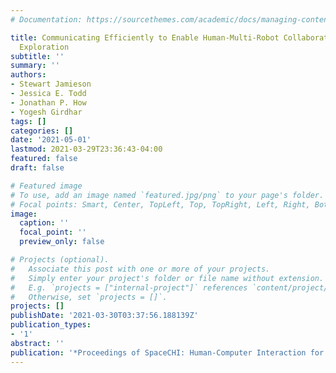 ```yaml
---
# Documentation: https://sourcethemes.com/academic/docs/managing-content/

title: Communicating Efficiently to Enable Human-Multi-Robot Collaboration in Space
  Exploration
subtitle: ''
summary: ''
authors:
- Stewart Jamieson
- Jessica E. Todd
- Jonathan P. How
- Yogesh Girdhar
tags: []
categories: []
date: '2021-05-01'
lastmod: 2021-03-29T23:36:43-04:00
featured: false
draft: false

# Featured image
# To use, add an image named `featured.jpg/png` to your page's folder.
# Focal points: Smart, Center, TopLeft, Top, TopRight, Left, Right, BottomLeft, Bottom, BottomRight.
image:
  caption: ''
  focal_point: ''
  preview_only: false

# Projects (optional).
#   Associate this post with one or more of your projects.
#   Simply enter your project's folder or file name without extension.
#   E.g. `projects = ["internal-project"]` references `content/project/deep-learning/index.md`.
#   Otherwise, set `projects = []`.
projects: []
publishDate: '2021-03-30T03:37:56.188139Z'
publication_types:
- '1'
abstract: ''
publication: '*Proceedings of SpaceCHI: Human-Computer Interaction for Space Exploration*'
---
```

